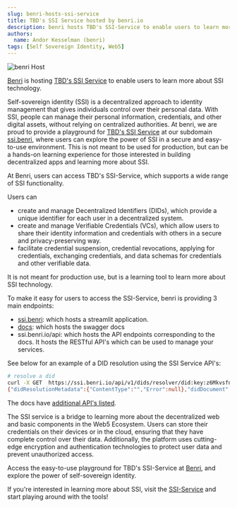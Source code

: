 ```yaml
---
slug: benri-hosts-ssi-service
title: TBD's SSI Service hosted by benri.io
description: benri hosts TBD's SSI-Service to enable users to learn more about SSI technology
authors:
  name: Andor Kesselman (benri)
tags: [Self Sovereign Identity, Web5]
---
```


<head> 
  <meta property="og:url" content="https://developer.tbd.website/blog/benri-hosts-ssi-service/"/>
  <meta property="og:type" content="website"/>
  <meta property="og:title" content="SSI-Service hosted by benri"/>
  <meta property="og:description" content="SSI-Service hosted by benri"/>
  <meta property="og:image" content="https://developer.tbd.website/assets/images/blog-benri-ssi-host3-22507e91e39ff2133a86d16d3e9bdd26.png"/>
  <meta name="twitter:card" content="summary" /> 
  <meta name="twitter:site" content="@tbdevs" />
  <meta property="twitter:domain" content="developer.tbd.website"/>
  <meta property="twitter:url" content="https://developer.tbd.website/blog/benri-hosts-ssi-service/"/>
  <meta name="twitter:title" content="SSI-Service hosted by benri"/>
  <meta name="twitter:description" content="SSI-Service hosted by benri"/>
  <meta name="twitter:image" content="https://developer.tbd.website/assets/images/blog-benri-ssi-host3-22507e91e39ff2133a86d16d3e9bdd26.png"/>
        
  <link rel="apple-touch-icon" href="https://developer.tbd.website/img/tbd-fav-icon-main.png" /> 

</head>

![benri Host](/img/blog-benri-ssi-host3.png)

[Benri](https://benri.io) is hosting [TBD's SSI Service](https://ssi.benri.io) to enable users to learn more about SSI technology.

<!--truncate-->

Self-sovereign identity (SSI) is a decentralized approach to identity management
that gives individuals control over their personal data. With SSI, people can
manage their personal information, credentials, and other digital assets,
without relying on centralized authorities. At benri, we are proud to provide a
playground for [TBD's SSI Service](https://github.com/TBD54566975/ssi-service)
at our subdomain [ssi.benri](https://ssi.benri.io), where users can explore the
power of SSI in a secure and easy-to-use environment. This is not meant to be
used for production, but can be a hands-on learning experience for those
interested in building decentralized apps and learning more about SSI.

At Benri, users can access TBD's SSI-Service, which supports a wide range of SSI functionality. 

Users can
- create and manage Decentralized Identifiers (DIDs), which provide a unique identifier for each user in a
decentralized system. 
- create and manage Verifiable Credentials (VCs), which allow users to share their identity information and credentials with others in a secure and privacy-preserving way. 
- facilitate credential suspension, credential revocations, applying for credentials, exchanging credentials, and data schemas for credentials and other verifiable data. 

It is not meant for production use, but is a learning tool to learn more about SSI technology.

To make it easy for users to access the SSI-Service, benri is providing 3 main endpoints:
- [ssi.benri](https://ssi.benri.io): which hosts a streamlit application.
- [docs](https://ssi.benri.io/docs): which hosts the swagger docs
- ssi.benri.io/api: which hosts the API
  endpoints corresponding to the docs. It hosts the RESTful API's which can be
  used to manage your services.

See below for an example of a DID resolution using the SSI Service API's:

```sh
# resolve a did
curl -X GET  https://ssi.benri.io/api/v1/dids/resolver/did:key:z6MkvsfnnzUXY57RoocLzaaQ3VYDAD7pdB4kc5jErcNBG1w2
{"didResolutionMetadata":{"ContentType":"","Error":null},"didDocument":{"@context":"https://www.w3.org/ns/did/v1","id":"did:key:z6MkvsfnnzUXY57RoocLzaaQ3VYDAD7pdB4kc5jErcNBG1w2","verificationMethod":[{"id":"#z6MkvsfnnzUXY57RoocLzaaQ3VYDAD7pdB4kc5jErcNBG1w2","type":"Ed25519VerificationKey2018","controller":"did:key:z6MkvsfnnzUXY57RoocLzaaQ3VYDAD7pdB4kc5jErcNBG1w2","publicKeyBase58":"HRQkCkE6CXcxhJmeK1cZCPzDLdqyDHpPv4pK2LQALo9e"}],"authentication":[["#z6MkvsfnnzUXY57RoocLzaaQ3VYDAD7pdB4kc5jErcNBG1w2"]],"assertionMethod":[["#z6MkvsfnnzUXY57RoocLzaaQ3VYDAD7pdB4kc5jErcNBG1w2"]],"keyAgreement":[["#z6MkvsfnnzUXY57RoocLzaaQ3VYDAD7pdB4kc5jErcNBG1w2"]],"capabilityDelegation":[["#z6MkvsfnnzUXY57RoocLzaaQ3VYDAD7pdB4kc5jErcNBG1w2"]]},"didDocumentMetadata":{}}%
```

The docs have [additional API's listed](https://ssi.benri.io/docs).

The SSI service is a bridge to learning more about the decentralized web and
basic components in the Web5 Ecosystem. Users can store their credentials on
their devices or in the cloud, ensuring that they have complete control over
their data. Additionally, the platform uses cutting-edge encryption and
authentication technologies to protect user data and prevent unauthorized
access.

Access the easy-to-use playground for TBD's SSI-Service at [Benri](https://ssi.benri.io), and explore the power of self-sovereign identity.

If you're interested in learning more about SSI, visit the [SSI-Service](https://ssi.benri.io) and start playing around with the tools!
